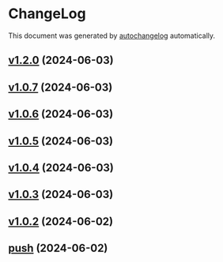 # ChangeLog

This document was generated by [autochangelog](https://github.com/roshanca/autochangelog) automatically.

## [v1.2.0](https://github.com/bipproduction/next-dev/compare/v1.0.7...v1.2.0) (2024-06-03)


## [v1.0.7](https://github.com/bipproduction/next-dev/compare/v1.0.6...v1.0.7) (2024-06-03)


## [v1.0.6](https://github.com/bipproduction/next-dev/compare/v1.0.5...v1.0.6) (2024-06-03)


## [v1.0.5](https://github.com/bipproduction/next-dev/compare/v1.0.4...v1.0.5) (2024-06-03)


## [v1.0.4](https://github.com/bipproduction/next-dev/compare/v1.0.3...v1.0.4) (2024-06-03)


## [v1.0.3](https://github.com/bipproduction/next-dev/compare/v1.0.2...v1.0.3) (2024-06-03)


## [v1.0.2](https://github.com/bipproduction/next-dev/compare/push...v1.0.2) (2024-06-02)


## [push](https://github.com/bipproduction/next-dev/commits/push) (2024-06-02)
